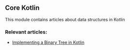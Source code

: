 ## Core Kotlin

This module contains articles about data structures in Kotlin

### Relevant articles:
- [Implementing a Binary Tree in Kotlin](https://www.baeldung.com/kotlin/kotlin-binary-tree)
